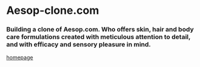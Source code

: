 # Aesop-clone.com

### Building a clone of Aesop.com. Who offers skin, hair and body care formulations created with meticulous attention to detail, and with efficacy and sensory pleasure in mind.

[homepage]("./templates/homepage.png")
